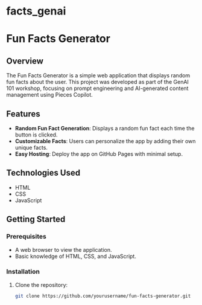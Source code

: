 # facts_genai
# Fun Facts Generator

## Overview
The Fun Facts Generator is a simple web application that displays random fun facts about the user. This project was developed as part of the GenAI 101 workshop, focusing on prompt engineering and AI-generated content management using Pieces Copilot.

## Features
- **Random Fun Fact Generation**: Displays a random fun fact each time the button is clicked.
- **Customizable Facts**: Users can personalize the app by adding their own unique facts.
- **Easy Hosting**: Deploy the app on GitHub Pages with minimal setup.

## Technologies Used
- HTML
- CSS
- JavaScript

## Getting Started

### Prerequisites
- A web browser to view the application.
- Basic knowledge of HTML, CSS, and JavaScript.

### Installation
1. Clone the repository:
   ```bash
   git clone https://github.com/yourusername/fun-facts-generator.git
